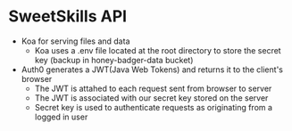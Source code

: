 # SweetSkills API
 - Koa for serving files and data
   * Koa uses a .env file located at the root directory to store the secret key (backup in honey-badger-data bucket)
 - Auth0 generates a JWT(Java Web Tokens) and returns it to the client's browser
   * The JWT is attahed to each request sent from browser to server
   * The JWT is associated with our secret key stored on the server
   * Secret key is used to authenticate requests as originating from a logged in user
